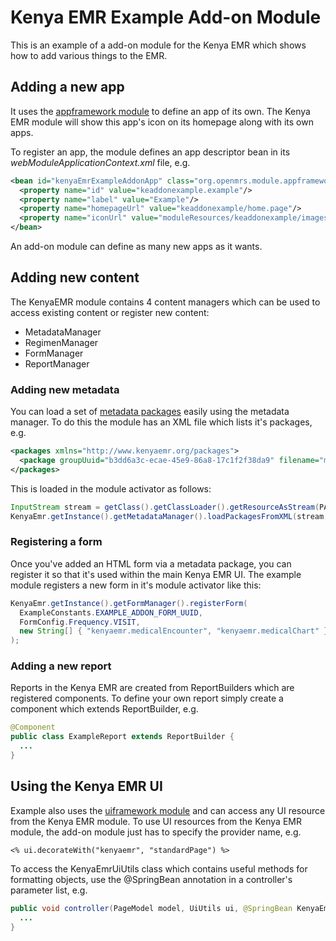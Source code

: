 Kenya EMR Example Add-on Module
===============================

This is an example of a add-on module for the Kenya EMR which shows how to add various things to the EMR.

Adding a new app
----------------

It uses the [appframework module](https://wiki.openmrs.org/display/docs/App+Framework+Module) to define an app of its own.
The Kenya EMR module will show this app's icon on its homepage along with its own apps.

To register an app, the module defines an app descriptor bean in its *webModuleApplicationContext.xml* file, e.g.

```xml
<bean id="kenyaEmrExampleAddonApp" class="org.openmrs.module.appframework.SimpleAppDescriptor">
  <property name="id" value="keaddonexample.example"/>
  <property name="label" value="Example"/>
  <property name="homepageUrl" value="keaddonexample/home.page"/>
  <property name="iconUrl" value="moduleResources/keaddonexample/images/apps/example.png"/>
</bean>
```

An add-on module can define as many new apps as it wants.

Adding new content
------------------

The KenyaEMR module contains 4 content managers which can be used to access existing content or register new content:

+ MetadataManager
+ RegimenManager
+ FormManager
+ ReportManager

### Adding new metadata

You can load a set of [metadata packages](https://wiki.openmrs.org/display/docs/Metadata+Sharing+Module) easily using 
the metadata manager. To do this the module has an XML file which lists it's packages, e.g.

```xml
<packages xmlns="http://www.kenyaemr.org/packages">
  <package groupUuid="b3dd6a3c-ecae-45e9-86a8-17c1f2f38da9" filename="metadata/Example_Addon_Metadata-1.zip" />
</packages>
```
This is loaded in the module activator as follows:

```java
InputStream stream = getClass().getClassLoader().getResourceAsStream(PACKAGES_FILENAME);
KenyaEmr.getInstance().getMetadataManager().loadPackagesFromXML(stream, getClass().getClassLoader());
```     

### Registering a form

Once you've added an HTML form via a metadata package, you can register it so that it's used within the main Kenya EMR
UI. The example module registers a new form in it's module activator like this:

```java
KenyaEmr.getInstance().getFormManager().registerForm(
  ExampleConstants.EXAMPLE_ADDON_FORM_UUID,
  FormConfig.Frequency.VISIT,
  new String[] { "kenyaemr.medicalEncounter", "kenyaemr.medicalChart" }
);
```

### Adding a new report

Reports in the Kenya EMR are created from ReportBuilders which are registered components. To define your own report
simply create a component which extends ReportBuilder, e.g.

```java
@Component
public class ExampleReport extends ReportBuilder {
  ...
}
```

Using the Kenya EMR UI
----------------------

Example also uses the [uiframework module](https://wiki.openmrs.org/display/docs/UI+Framework) and can access any UI
resource from the Kenya EMR module. To use UI resources from the Kenya EMR module, the add-on module just has to specify
the provider name, e.g.

```gsp
<% ui.decorateWith("kenyaemr", "standardPage") %>
```

To access the KenyaEmrUiUtils class which contains useful methods for formatting objects, use the @SpringBean annotation
in a controller's parameter list, e.g.

```java
public void controller(PageModel model, UiUtils ui, @SpringBean KenyaEmrUiUtils kenyaUi) {
  ...
}
```
